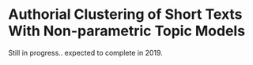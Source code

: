 # Authorial Clustering of Short Texts With Non-parametric Topic Models

Still in progress.. expected to complete in 2019.
